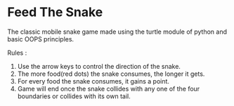 # Feed The Snake
The classic mobile snake game made using the turtle module of python and basic OOPS principles.

Rules : 
1) Use the arrow keys to control the direction of the snake.
2) The more food(red dots) the snake consumes, the longer it gets.
3) For every food the snake consumes, it gains a point.
4) Game will end once the snake collides with any one of the four boundaries or collides with its own tail.
